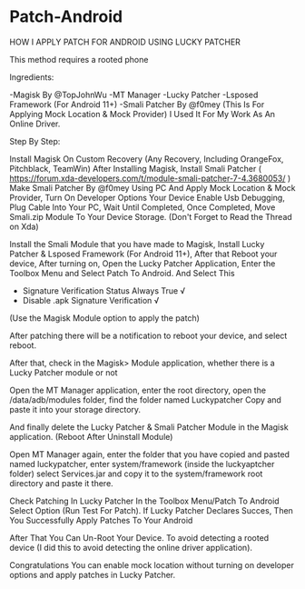 # Patch-Android
HOW I APPLY PATCH FOR ANDROID USING LUCKY PATCHER

This method requires a rooted phone

Ingredients:

-Magisk By @TopJohnWu
-MT Manager
-Lucky Patcher
-Lsposed Framework (For Android 11+)
-Smali Patcher By @f0mey (This Is For Applying Mock Location & Mock Provider) I Used It For My Work As An Online Driver.


Step By Step:


Install Magisk On Custom Recovery (Any Recovery, Including OrangeFox, Pitchblack, TeamWin)
After Installing Magisk, Install Smali Patcher ( https://forum.xda-developers.com/t/module-smali-patcher-7-4.3680053/ ) Make Smali Patcher By @f0mey Using PC And Apply Mock Location & Mock Provider, Turn On Developer Options Your Device Enable Usb Debugging, Plug Cable Into Your PC, Wait Until Completed, Once Completed, Move Smali.zip Module To Your Device Storage. (Don't Forget to Read the Thread on Xda)

Install the Smali Module that you have made to Magisk, Install Lucky Patcher & Lsposed Framework (For Android 11+), After that Reboot your device, After turning on, Open the Lucky Patcher Application, Enter the Toolbox Menu and Select Patch To Android. And Select This

- Signature Verification Status Always True √
- Disable .apk Signature Verification √

(Use the Magisk Module option to apply the patch)

After patching there will be a notification to reboot your device, and select reboot.

After that, check in the Magisk> Module application, whether there is a Lucky Patcher module or not

Open the MT Manager application, enter the root directory, open the /data/adb/modules folder, find the folder named Luckypatcher Copy and paste it into your storage directory.

And finally delete the Lucky Patcher & Smali Patcher Module in the Magisk application. (Reboot After Uninstall Module)

Open MT Manager again, enter the folder that you have copied and pasted named luckypatcher, enter system/framework (inside the luckyaptcher folder) select Services.jar and copy it to the system/framework root directory and paste it there. 

Check Patching In Lucky Patcher In the Toolbox Menu/Patch To Android Select Option (Run Test For Patch). If Lucky Patcher Declares Succes, Then You Successfully Apply Patches To Your Android

After That You Can Un-Root Your Device. To avoid detecting a rooted device (I did this to avoid detecting the online driver application).

Congratulations You can enable mock location without turning on developer options and apply patches in Lucky Patcher.

